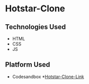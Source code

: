 # Hotstar-Clone
## Technologies Used
* HTML
* CSS
* JS

## Platform Used
* Codesandbox
*[Hotstar-Clone-Link](https://codesandbox.io/s/solitary-wildflower-s0vrdy?file=/index.html)
